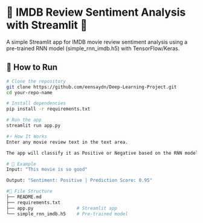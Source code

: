 # 🎥 IMDB Review Sentiment Analysis with Streamlit 🚀

A simple Streamlit app for IMDB movie review sentiment analysis using a pre-trained RNN model (simple_rnn_imdb.h5) with TensorFlow/Keras.

## 🚀 How to Run
```bash
# Clone the repository
git clone https://github.com/eensaydn/Deep-Learning-Project.git
cd your-repo-name

# Install dependencies
pip install -r requirements.txt

# Run the app
streamlit run app.py

#⚡ How It Works
Enter any movie review text in the text area.

The app will classify it as Positive or Negative based on the RNN model.

# 📌 Example
Input: "This movie is so good"

Output: "Sentiment: Positive | Prediction Score: 0.95"

#📁 File Structure
├── README.md
├── requirements.txt
├── app.py                # Streamlit app
└── simple_rnn_imdb.h5    # Pre-trained model
